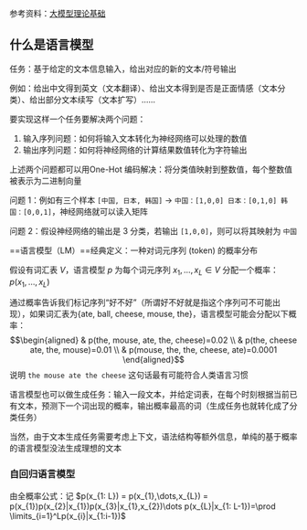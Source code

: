 参考资料：[大模型理论基础](https://datawhalechina.github.io/so-large-lm/)

## 什么是语言模型
任务：基于给定的文本信息输入，给出对应的新的文本/符号输出

例如：给出中文得到英文（文本翻译）、给出文本得到是否是正面情感（文本分类）、给出部分文本续写（文本扩写）……

要实现这样一个任务要解决两个问题：
1. 输入序列问题：如何将输入文本转化为神经网络可以处理的数值
2. 输出序列问题：如何将神经网络的计算结果数值转化为字符输出

上述两个问题都可以用One-Hot 编码解决：将分类值映射到整数值，每个整数值被表示为二进制向量

问题 1：例如有三个样本 `[中国, 日本, 韩国]` -> `中国：[1,0,0] 日本：[0,1,0] 韩国：[0,0,1]`，神经网络就可以读入矩阵 

问题 2：假设神经网络的输出是 3 分类，若输出 `[1,0,0]`，则可以将其映射为 `中国`

==语言模型（LM）==经典定义：一种对词元序列 (token) 的概率分布

假设有词汇表 $V$，语言模型 $p$ 为每个词元序列 $x_{1}, \dots, x_{L} \in V$ 分配一个概率：$p(x_{1},\dots,x_{L})$

通过概率告诉我们标记序列“好不好”（所谓好不好就是指这个序列可不可能出现），如果词汇表为{ate, ball, cheese, mouse, the}，语言模型可能会分配以下概率：
$$\begin{aligned}
& p(the, mouse, ate, the, cheese)=0.02
\\
& p(the, cheese ate, the, mouse)=0.01
\\
& p(mouse, the, the, cheese, ate)=0.0001
\end{aligned}$$
说明 `the mouse ate the cheese` 这句话最有可能符合人类语言习惯

语言模型也可以做生成任务：输入一段文本，并给定词表，在每个时刻根据当前已有文本，预测下一个词出现的概率，输出概率最高的词（生成任务也就转化成了分类任务）

当然，由于文本生成任务需要考虑上下文，语法结构等额外信息，单纯的基于概率的语言模型没法生成理想的文本

### 自回归语言模型

由全概率公式：记 $p(x_{1: L}) = p(x_{1},\dots,x_{L}) = p(x_{1})p(x_{2}|x_{1})p(x_{3}|x_{1},x_{2})\dots p(x_{L}|x_{1: L-1})=\prod \limits_{i=1}^Lp(x_{i}|x_{1:i-1})$



